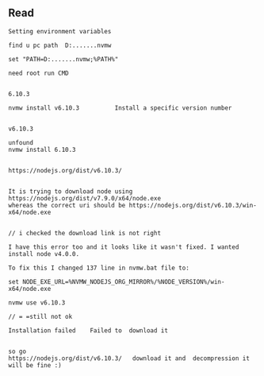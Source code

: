 ## Read
    Setting environment variables
    
    find u pc path  D:.......nvmw
    
    set "PATH=D:.......nvmw;%PATH%"
    
    need root run CMD
    
    
    6.10.3
    
    nvmw install v6.10.3          Install a specific version number
    
    
    v6.10.3
    
    unfound
    nvmw install 6.10.3
    
    
    https://nodejs.org/dist/v6.10.3/
    
    
    It is trying to download node using https://nodejs.org/dist/v7.9.0/x64/node.exe 
    whereas the correct uri should be https://nodejs.org/dist/v6.10.3/win-x64/node.exe
    

    // i checked the download link is not right
    
    I have this error too and it looks like it wasn't fixed. I wanted install node v4.0.0.
    
    To fix this I changed 137 line in nvmw.bat file to:
    
    set NODE_EXE_URL=%NVMW_NODEJS_ORG_MIRROR%/%NODE_VERSION%/win-x64/node.exe
    
    nvmw use v6.10.3 
    
    // = =still not ok
    
    Installation failed    Failed to  download it
    
     
    so go 
    https://nodejs.org/dist/v6.10.3/   download it and  decompression it will be fine :)


    
    